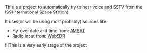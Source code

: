 This is a project to automatically try to hear voice and SSTV from the ISS(International Space Station)

It uses(or will be using most probably) sources like:
- Fly-over date and time from: [AMSAT](https://www.amsat.org/track/)
- Radio input from: [WebSDR](http://websdr.org/)

!!!This is a very early stage of the project

